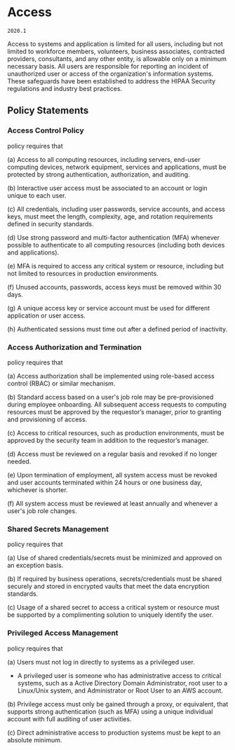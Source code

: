 # Access

`2020.1`

Access to  systems and application is limited for all users, including
but not limited to workforce members, volunteers, business associates,
contracted providers, consultants, and any other entity, is allowable only on a
minimum necessary basis. All users are responsible for reporting an incident of
unauthorized user or access of the organization's information systems. These
safeguards have been established to address the HIPAA Security regulations and
industry best practices.

## Policy Statements

### Access Control Policy

 policy requires that

(a) Access to all computing resources, including servers, end-user computing
devices, network equipment, services and applications, must be protected by
strong authentication, authorization, and auditing.

(b) Interactive user access must be associated to an account or login unique to
each user.

(c) All credentials, including user passwords, service accounts, and access
keys, must meet the length, complexity, age, and rotation requirements defined
in  security standards.

(d) Use strong password and multi-factor authentication (MFA) whenever possible
to authenticate to all computing resources (including both devices and
applications).

(e) MFA is required to access any critical system or resource, including but not
limited to resources in  production environments.

(f) Unused accounts, passwords, access keys must be removed within 30 days.

(g) A unique access key or service account must be used for different
application or user access.

(h) Authenticated sessions must time out after a defined period of inactivity.

### Access Authorization and Termination

 policy requires that

(a) Access authorization shall be implemented using role-based access control
(RBAC) or similar mechanism.

(b) Standard access based on a user's job role may be pre-provisioned during
employee onboarding. All subsequent access requests to computing resources must
be approved by the requestor’s manager, prior to granting and provisioning of
access.

(c) Access to critical resources, such as production environments, must be
approved by the security team in addition to the requestor’s manager.

(d) Access must be reviewed on a regular basis and revoked if no longer needed.

(e) Upon termination of employment, all system access must be revoked and user
accounts terminated within 24 hours or one business day, whichever is shorter.

(f) All system access must be reviewed at least annually and whenever a user's
job role changes.

### Shared Secrets Management

 policy requires that

(a) Use of shared credentials/secrets must be minimized and approved on an
exception basis.

(b) If required by business operations, secrets/credentials must be shared
securely and stored in encrypted vaults that meet the  data encryption
standards.

(c) Usage of a shared secret to access a critical system or resource must be
supported by a complimenting solution to uniquely identify the user.

### Privileged Access Management

 policy requires that

(a) Users must not log in directly to systems as a privileged user.

  * A privileged user is someone who has administrative access to critical
    systems, such as a Active Directory Domain Administrator, root user to a
    Linux/Unix system, and Administrator or Root User to an AWS account.

(b) Privilege access must only be gained through a proxy, or equivalent, that
supports strong authentication (such as MFA) using a unique individual account
with full auditing of user activities.

(c) Direct administrative access to production systems must be kept to an
absolute minimum.